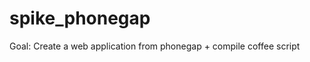 spike_phonegap
==============

Goal: Create a web application from phonegap + compile coffee script
